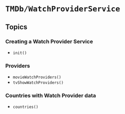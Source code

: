 # ``TMDb/WatchProviderService``

## Topics

### Creating a Watch Provider Service

- ``init()``

### Providers

- ``movieWatchProviders()``
- ``tvShowWatchProviders()``

### Countries with Watch Provider data

- ``countries()``
